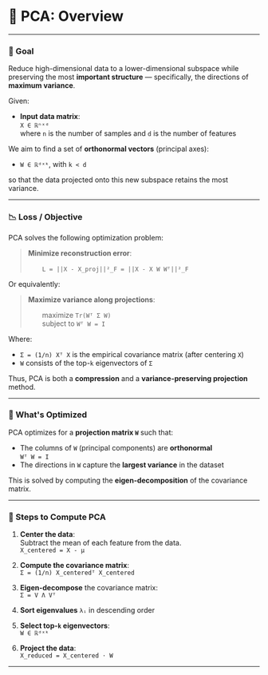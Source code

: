 # 📘 PCA: Overview

---

### 🎯 Goal

Reduce high-dimensional data to a lower-dimensional subspace while preserving the most **important structure** — specifically, the directions of **maximum variance**.

Given:

- **Input data matrix**:  
  `X ∈ ℝⁿˣᵈ`  
  where `n` is the number of samples and `d` is the number of features

We aim to find a set of **orthonormal vectors** (principal axes):

- `W ∈ ℝᵈˣᵏ`, with `k < d`

so that the data projected onto this new subspace retains the most variance.

---

### 📉 Loss / Objective

PCA solves the following optimization problem:

> **Minimize reconstruction error**:  
>  
>  `L = ||X - X_proj||²_F = ||X - X W Wᵀ||²_F`

Or equivalently:

> **Maximize variance along projections**:  
>  
>  maximize `Tr(Wᵀ Σ W)`  
>  subject to `Wᵀ W = I`

Where:

- `Σ = (1/n) Xᵀ X` is the empirical covariance matrix (after centering `X`)
- `W` consists of the top-`k` eigenvectors of `Σ`

Thus, PCA is both a **compression** and a **variance-preserving projection** method.

---

### 🧠 What's Optimized

PCA optimizes for a **projection matrix `W`** such that:

- The columns of `W` (principal components) are **orthonormal**  
  `Wᵀ W = I`
- The directions in `W` capture the **largest variance** in the dataset

This is solved by computing the **eigen-decomposition** of the covariance matrix.

---

### 🧮 Steps to Compute PCA

1. **Center the data**:  
   Subtract the mean of each feature from the data.  
   `X_centered = X - μ`

2. **Compute the covariance matrix**:  
   `Σ = (1/n) X_centeredᵀ X_centered`

3. **Eigen-decompose** the covariance matrix:  
   `Σ = V Λ Vᵀ`

4. **Sort eigenvalues** `λᵢ` in descending order

5. **Select top-`k` eigenvectors**:  
   `W ∈ ℝᵈˣᵏ`

6. **Project the data**:  
   `X_reduced = X_centered ⋅ W`

---
